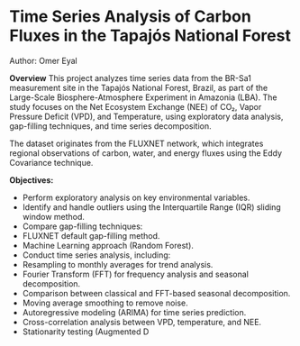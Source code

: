# Time Series Analysis of Carbon Fluxes in the Tapajós National Forest
Author: Omer Eyal

**Overview**
This project analyzes time series data from the BR-Sa1 measurement site in the Tapajós National Forest, Brazil, as part of the Large-Scale Biosphere-Atmosphere Experiment in Amazonia (LBA). The study focuses on the Net Ecosystem Exchange (NEE) of CO₂, Vapor Pressure Deficit (VPD), and Temperature, using exploratory data analysis, gap-filling techniques, and time series decomposition.

The dataset originates from the FLUXNET network, which integrates regional observations of carbon, water, and energy fluxes using the Eddy Covariance technique.

**Objectives:**
* Perform exploratory analysis on key environmental variables.
* Identify and handle outliers using the Interquartile Range (IQR) sliding window method.
* Compare gap-filling techniques:
* FLUXNET default gap-filling method.
* Machine Learning approach (Random Forest).
* Conduct time series analysis, including:
* Resampling to monthly averages for trend analysis.
* Fourier Transform (FFT) for frequency analysis and seasonal decomposition.
* Comparison between classical and FFT-based seasonal decomposition.
* Moving average smoothing to remove noise.
* Autoregressive modeling (ARIMA) for time series prediction.
* Cross-correlation analysis between VPD, temperature, and NEE.
* Stationarity testing (Augmented D
